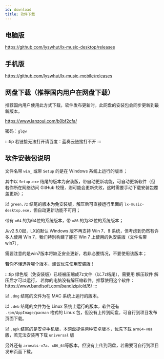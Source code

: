 ```yaml
---
id: download
title: 软件下载
---
```


## 电脑版

<https://github.com/lyswhut/lx-music-desktop/releases>

## 手机版

<https://github.com/lyswhut/lx-music-mobile/releases>

## 网盘下载（推荐国内用户在网盘下载）

推荐国内用户使用此方式下载，软件发布更新时，此网盘的安装包会同步更新到最新版本。

<https://www.lanzoui.com/b0bf2cfa/> 

密码：`glqw`

:::tip
若链接无法打开请百度：蓝奏云链接打不开
:::

## 软件安装包说明

文件名带 `win_` 或带 `Setup` 的是在 Windows 系统上运行的版本；

其中以 `Setup.exe` 结尾的版本为安装版，带自动更新功能，可自动更新软件（但若你所在网络访问 GitHub 较慢，则可能会更新失败，这时需要手动下载安装包覆盖更新）；

以 `green.7z` 结尾的版本为免安装版，解压后可直接运行里面的 `lx-music-desktop.exe`，但自动更新功能不可用；

带有 `x64` 的为64位的系统版本，带 `x86` 的为32位的系统版本；

从v2.5.0起，LX的默认 Windows 版不再支持 Win 7、8 系统，但考虑到仍然有许多人使用 Win 7，我们特别构建了能在 Win 7 上使用的免安装版（文件名带win7），

需要注意的是win7版本将缺乏安全更新，若非必要情况，不要使用该版本；

若你不懂选择哪个版本，建议优先使用安装版！

:::tip
绿色版（免安装版）已经被压缩成7z文件（以.7z结尾），需要用 解压软件 解压后才可以运行，
若你的电脑没有解压缩软件，推荐使用这个软件：<https://www.bandisoft.com/bandizip/old/6/>
:::

以 `.dmg` 结尾的文件为在 MAC 系统上运行的版本。

以 `.deb` 结尾的文件为在 Linux 系统上运行的版本，软件还有 `.rpm/AppImage/pacman` 格式的 Linux 包，但没有上传到网盘，可自行到项目发布页面下载。

以 `.apk` 结尾的是安卓手机版，本网盘提供两种安卓版本，优先下载 `arm64-v8a` 版，若无法安装再下载 `universal` 版

另外还有 `armeabi-v7a`、`x86_64`等版本，但没有上传到网盘，若需要可自行到项目发布页面下载。
